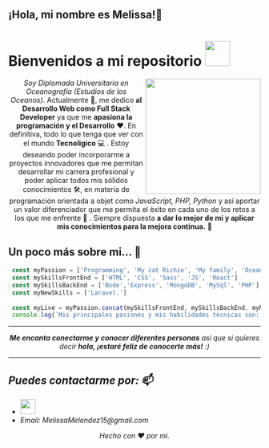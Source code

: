 <h2>¡Hola, mi nombre es Melissa!👋</h2>

<h1>Bienvenidos a mi repositorio <img src="https://github.com/MelissaMelendez15/asset/blob/main/giphy%20(1).gif" width="50"></h1> 

<img align='right' src="https://github.com/MelissaMelendez15/asset/blob/main/200.webp" width="230">

<p align="center"><em>Soy Diplomada Universitaria en Oceanografía (Estudios de los Oceanos)</em>. Actualmente  🔭, me dedico <strong>al Desarrollo Web como Full Stack Developer</strong> ya que me <strong>apasiona la programación y el Desarrollo</strong>  ❤️. En definitiva, todo lo que tenga que ver con el mundo <strong>Tecnoligico</strong>  💻 . Estoy deseando poder incorporarme a proyectos innovadores que me permitan desarrollar mi carrera profesional y poder aplicar todos mis sólidos conocimientos 🛠️,  en materia de programación orientada a objet como <em>JavaScript, PHP, Python</em> y así aportar un valor diferenciador que me permita el èxito en cada uno de los retos a los que me enfrente 🌟 . Siempre dispuesta <strong>a dar lo mejor de mi y aplicar mis conocimientos para la mejora continua.</strong> 🚀</p>

## Un poco más sobre mi...  🧐  
  
```javascript
 const myPassion = ['Programming', 'My cat Richie', 'My family', 'Oceans', 'Classical dance', 'Movies', 'Music', 'Games']
 const mySkillsFrontEnd = ['HTML', 'CSS', 'Sass', 'JS', 'React']
 const mySkillsBackEnd = ['Node','Express', 'MongoDB', 'MySql', 'PHP']
 const myNewSkills = ['Laravel.']
 
 const myLive = myPassion.concat(mySkillsFrontEnd, mySkillsBackEnd, myNewSkills)
 console.log(`Mis principales pasiones y mis habilidades tècnicas son: ${myLive.length} y se llaman: ${myLive.join(', ')}`)

```
<hr>

<p align="center"><em><b>Me encanta conectarme y conocer diferentes personas</b> así que si quieres decir <b>hola, ¡estaré feliz de conocerte más!</b> :)</p>

<hr>

## Puedes contactarme por:  📫

<ul>
   <li><a href="https://www.linkedin.com/in/melissa-mel%C3%A9ndez-zamora/"><img src="https://github.com/MelissaMelendez15/asset/blob/main/linkedin.png"      width="30"></img></a></li>
   <li>Email: MelissaMelendez15@gmail.com</li>
</ul>

<p align="center">
  Hecho con  ❤️  por mi.
</p>



